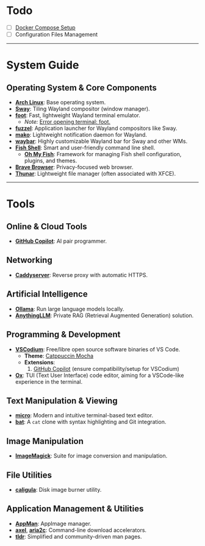 # Todo

- [ ] [Docker Compose Setup](https://github.com/MrSpaghatti/mds)
- [ ] Configuration Files Management

---

# System Guide

## Operating System & Core Components

*   **[Arch Linux](https://wiki.archlinux.org/title/Installation_guide)**: Base operating system.
*   **[Sway](https://swaywm.org/)**: Tiling Wayland compositor (window manager).
*   **[foot](https://codeberg.org/dnkl/foot)**: Fast, lightweight Wayland terminal emulator.
    *   *Note:* [Error opening terminal: foot.](https://codeberg.org/dnkl/foot/issues/718#issuecomment-264334)
*   **[fuzzel](https://codeberg.org/dnkl/fuzzel)**: Application launcher for Wayland compositors like Sway.
*   **[mako](https://github.com/emersion/mako)**: Lightweight notification daemon for Wayland.
*   **[waybar](https://github.com/Alexays/Waybar)**: Highly customizable Wayland bar for Sway and other WMs.
*   **[Fish Shell](https://fishshell.com/docs/current/index.html)**: Smart and user-friendly command line shell.
    *   **[Oh My Fish](https://github.com/oh-my-fish/oh-my-fish)**: Framework for managing Fish shell configuration, plugins, and themes.
*   **[Brave Browser](https://brave.com)**: Privacy-focused web browser.
*   **[Thunar](https://docs.xfce.org/xfce/thunar/start)**: Lightweight file manager (often associated with XFCE).

---

# Tools

## Online & Cloud Tools

*   **[GitHub Copilot](https://github.com/features/copilot)**: AI pair programmer.

## Networking

*   **[Caddyserver](https://caddyserver.com/docs/install#docker)**: Reverse proxy with automatic HTTPS.

## Artificial Intelligence

*   **[Ollama](https://ollama.com/download)**: Run large language models locally.
*   **[AnythingLLM](https://github.com/Mintplex-Labs/anything-llm)**: Private RAG (Retrieval Augmented Generation) solution.

## Programming & Development

*   **[VSCodium](https://github.com/VSCodium/vscodium?tab=readme-ov-file#install-on-arch-linux)**: Free/libre open source software binaries of VS Code.
    *   **Theme**: [Catppuccin Mocha](https://github.com/catppuccin/vscode)
    *   **Extensions**:
        1.  [GitHub Copilot](https://github.com/VSCodium/vscodium/discussions/1487) (ensure compatibility/setup for VSCodium)
*   **[Ox](https://github.com/curlpipe/ox?tab=readme-ov-file#linux)**: TUI (Text User Interface) code editor, aiming for a VSCode-like experience in the terminal.

## Text Manipulation & Viewing

*   **[micro](https://micro-editor.github.io/)**: Modern and intuitive terminal-based text editor.
*   **[bat](https://github.com/sharkdp/bat)**: A `cat` clone with syntax highlighting and Git integration.

## Image Manipulation

*   **[ImageMagick](https://imagemagick.org/script/command-line-tools.php)**: Suite for image conversion and manipulation.

## File Utilities

*   **[caligula](https://lib.rs/crates/caligula)**: Disk image burner utility.

## Application Management & Utilities

*   **[AppMan](https://github.com/ivan-hc/AM)**: AppImage manager.
*   **[axel](https://github.com/axel-download-accelerator/axel)**, **[aria2c](https://github.com/aria2/aria2)**: Command-line download accelerators.
*   **[tldr](https://github.com/tldr-pages/tlrc)**: Simplified and community-driven man pages.
